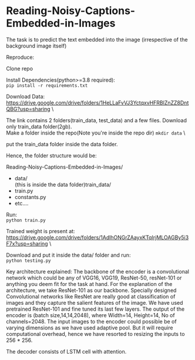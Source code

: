 # Reading-Noisy-Captions-Embedded-in-Images

The task is to predict the text embedded into the image (irrespective of the background image itself)

Reproduce:

Clone repo

Install Dependencies(python>=3.8 required): \
`pip install -r requirements.txt`

Download Data: \
https://drive.google.com/drive/folders/1HeLLaFvVJ3YctqxvHFRBlZnZZ8DntQBG?usp=sharing \

The link contains 2 folders(train_data, test_data) and a few files. Download only train_data folder(2gb). \
Make a folder inside the repo(Note you're inside the repo dir)
`mkdir data` \

put the train_data folder inside the data folder.

Hence, the folder structure would be:

Reading-Noisy-Captions-Embedded-in-Images/
  - data/ \
       (this is inside the data folder)train_data/
  -  train.py
  -  constants.py
  -  etc....

Run:\
`python train.py`

Trained weight is present at: \
https://drive.google.com/drive/folders/1AdlhONGrZAayxKTqIrjMLOAGBy5i3F7x?usp=sharing \

Download and put it inside the data/ folder and run:\
`python testing.py`

Key architecture explained:
The backbone of the encoder is a convolutional network which could be any of VGG16, VGG19, ResNet-50, resNet-101 or anything you deem fit for the task at hand. For the explanation of the architecture, we take ResNet-101 as our backbone. Specially designed Convolutional networks like ResNet are really good at classification of images and they capture the salient features of the image. We have used pretrained ResNet-101 and fine tuned its last few layers. The output of the encoder is (batch size,14,14,2048), where Width=14, Height=14, No of channels=2048. The input images to the encoder could possible be of varying dimensions as we have used adaptive pool. But it will require computational overhead, hence we have resorted to resizing the inputs to 256 * 256.

The decoder consists of LSTM cell with attention. 

